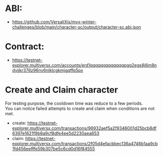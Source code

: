 # ABI:
- https://github.com/VersaliXis/mvx-winter-challenges/blob/main/character-sc/output/character-sc.abi.json

# Contract: 
- https://testnet-explorer.multiversx.com/accounts/erd1qqqqqqqqqqqqqpgq2egs8j6m8ndyjjkr376z96nv6nlklcgkmjgqffp5px

# Create and Claim character
For testing purpose, the cooldown time was reduce to a few periods.  
You can notice failed attempts to create and claim when conditions are not met.
- create: https://testnet-explorer.multiversx.com/transactions/96932aef5a2f9346001d25bcb8df6397e1621f9b8a9cf8dfe4ee5d2230aea653
- claim: https://testnet-explorer.multiversx.com/transactions/2f05d4efacbbec136a4746b1aa9cb1fd456eefffe59b307be5c6cd0d16f84555
